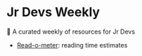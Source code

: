 # Jr Devs Weekly
📮 A curated weekly of resources for Jr Devs

- [Read-o-meter](http://niram.org/read/): reading time estimates
